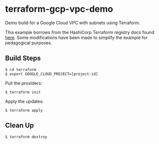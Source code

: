 # terraform-gcp-vpc-demo

Demo build for a Google Cloud VPC with subnets using Terraform.

This example borrows from the HashiCorp Terraform registry docs found [here](https://registry.terraform.io/providers/hashicorp/google/latest/docs/resources/compute_subnetwork).  Some modifications have been made to simplify the example for pedagogical purposes.

## Build Steps

```
$ cd terraform
$ export GOOGLE_CLOUD_PROJECT=[project-id]
```

Pull the providers:
```
$ terraform init
```

Apply the updates:
```
$ terraform apply
```

## Clean Up
```
$ terraform destroy
```


